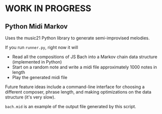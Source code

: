 # WORK IN PROGRESS

## Python Midi Markov
  
  Uses the music21 Python library to generate semi-improvised melodies. 

If you run  `runner.py`, right now it will

- Read all the compositions of JS Bach into a Markov chain data structure (implemented in Python)
- Start on a random note and write a midi file approximately 1000 notes in length
- Play the generated midi file

Future feature ideas include a command-line interface for choosing a different composer, phrase length, and making optimizations on the data structure (it's very slow). 

`bach.mid` is an example of the output file generated by this script.
